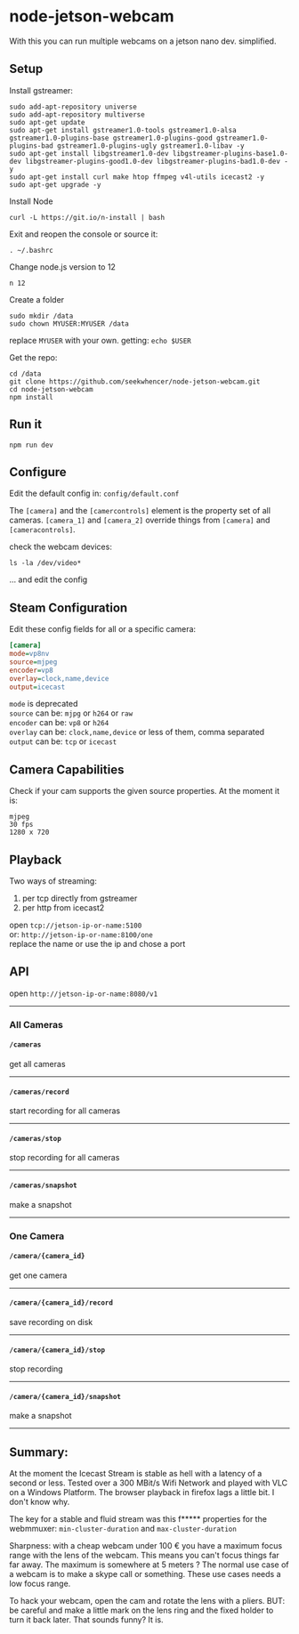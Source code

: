 # node-jetson-webcam

With this you can run multiple webcams on a jetson nano dev. simplified.

## Setup

Install gstreamer:

```
sudo add-apt-repository universe
sudo add-apt-repository multiverse
sudo apt-get update
sudo apt-get install gstreamer1.0-tools gstreamer1.0-alsa gstreamer1.0-plugins-base gstreamer1.0-plugins-good gstreamer1.0-plugins-bad gstreamer1.0-plugins-ugly gstreamer1.0-libav -y
sudo apt-get install libgstreamer1.0-dev libgstreamer-plugins-base1.0-dev libgstreamer-plugins-good1.0-dev libgstreamer-plugins-bad1.0-dev -y 
sudo apt-get install curl make htop ffmpeg v4l-utils icecast2 -y
sudo apt-get upgrade -y
```

Install Node

```
curl -L https://git.io/n-install | bash
```

Exit and reopen the console or source it:
```
. ~/.bashrc
```

Change node.js version to 12
```
n 12
```

Create a folder
```
sudo mkdir /data
sudo chown MYUSER:MYUSER /data
```
replace `MYUSER` with your own. getting: `echo $USER`
 
Get the repo:
```
cd /data
git clone https://github.com/seekwhencer/node-jetson-webcam.git
cd node-jetson-webcam
npm install
```
## Run it
```
npm run dev
```

## Configure
Edit the default config in: `config/default.conf`  
 
The `[camera]` and the `[camercontrols]` element is the property set of all cameras. `[camera_1]` and `[camera_2]` override things from `[camera]` and `[cameracontrols]`.
 
check the webcam devices:
```
ls -la /dev/video*
```
... and edit the config

## Steam Configuration
Edit these config fields for all or a specific camera:
```ini
[camera]
mode=vp8nv
source=mjpeg
encoder=vp8
overlay=clock,name,device
output=icecast
```

`mode` is deprecated  
`source` can be: `mjpg` or `h264` or `raw`  
`encoder` can be: `vp8` or `h264`  
`overlay` can be: `clock,name,device` or less of them, comma separated  
`output` can be: `tcp` or `icecast`  

## Camera Capabilities
Check if your cam supports the given source properties. At the moment it is:
```
mjpeg
30 fps
1280 x 720
```

## Playback
Two ways of streaming:
 
1) per tcp directly from gstreamer
2) per http from icecast2

open `tcp://jetson-ip-or-name:5100`  
or: `http://jetson-ip-or-name:8100/one`  
replace the name or use the ip and chose a port

## API
open `http://jetson-ip-or-name:8080/v1` 
___
### All Cameras
#### `/cameras`
get all cameras
___
#### `/cameras/record`
start recording for all cameras
___
#### `/cameras/stop`
stop recording for all cameras
___
#### `/cameras/snapshot`
make a snapshot
___

### One Camera
#### `/camera/{camera_id}`
get one camera
___
#### `/camera/{camera_id}/record`
save recording on disk
___
#### `/camera/{camera_id}/stop`
stop recording
___
#### `/camera/{camera_id}/snapshot`
make a snapshot
___

## Summary:
At the moment the Icecast Stream is stable as hell with a latency of a second or less.
Tested over a 300 MBit/s Wifi Network and played with VLC on a Windows Platform.
The browser playback in firefox lags a little bit. I don't know why.
  
The key for a stable and fluid stream was this f***** properties for the webmmuxer: `min-cluster-duration` and `max-cluster-duration`
 
Sharpness: with a cheap webcam under 100 € you have a maximum focus range with the lens of the webcam.
This means you can't focus things far far away. The maximum is somewhere at 5 meters ?
The normal use case of a webcam is to make a skype call or something. These use cases needs a low focus range.
 
To hack your webcam, open the cam and rotate the lens with a pliers.
BUT: be careful and make a little mark on the lens ring and the fixed holder to turn it back later.
That sounds funny? It is.